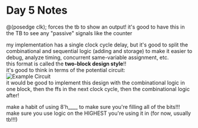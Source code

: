# Day 5 Notes
@(posedge clk); forces the tb to show an output! it's good to have this in the TB to see any "passive" signals like the counter      

my implementation has a single clock cycle delay, but it's good to split the combinational and sequential logic (adding and storage) to make it easier to debug, analyze timing, concurrent same-variable assignment, etc.         
this format is called the **two-block design style**!!         
it's good to think in terms of the potential circuit:        
![Example Circuit](https://cburch.com/cs/230/test/rd/mem2-circ.png)        
it would be good to implement this design with the combinational logic in one block, then the ffs in the next clock cycle, then the combinational logic after!

make a habit of using 8'h____ to make sure you're filling all of the bits!!!        
make sure you use logic on the HIGHEST you're using it in (for now, usually tb!!!)